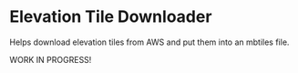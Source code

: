 # Elevation Tile Downloader

Helps download elevation tiles from AWS and put them into an mbtiles file.

WORK IN PROGRESS!
